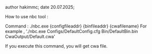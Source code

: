 author hakimmc;
date   20.07.2025;

How to use nbc tool :

Command : ./nbc.exe {configfileaddr} {binfileaddr} {cwafilename}
For example , './nbc.exe Configs/DefaultConfig.cfg Bin/DefaultBin.bin CwaOutput/Default.cwa'

If you execute this command, you will get cwa file.
